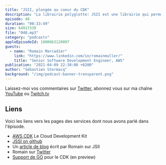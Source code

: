 ```yaml
---
title: "JSII, plongée au coeur du CDK"
description: "La librairie polyglotte: JSII est une librairie qui permet d'interagir avec des classes Javascript depuis n'importe quel language. C'est la technologie qui permet au Cloud Development Kit (CDK) de proposer des librairies pour plusieurs languages, à partir d'un seul code. Par exemple le support de GO vient d'être annoncé le 7 avril. Une plongée dans le JSII et la gouvernance de projets open-source chez AWS."
episode: 48
duration: "00:33:49"
size: 64917339
file: "048.mp3"
category: "podcasts"
appleEpisodeId: 1000663120097
guests:
  - name: "Romain Marcadier"
    link: "https://www.linkedin.com/in/romainmuller/"
    title: "Senior Software Development Engineer, AWS"
publication: "2021-04-09 22:30:00 +0200"
author: "Sébastien Stormacq"
background: "/img/podcast-banner-transparent.png"
---
```


Laissez-moi vos commentaires sur [Twitter](https://twitter.com/sebsto), abonnez vous sur ma chaîne [YouTube](https://www.youtube.com/sebsto) ou [Twitch.tv](https://www.twitch.tv/sebAWS)

## Liens

Voici les liens vers les pages des services dont nous avons parlé dans l'épisode.

- [AWS CDK](https://aws.amazon.com/cdk/) Le Cloud Development Kit
- [JSSI on github](https://github.com/aws/jsii)
- Un [article de blog](https://aws.amazon.com/blogs/opensource/how-the-jsii-open-source-framework-meets-developers-where-they-are/) écrit par Romain sur JSII
- Romain sur [Twitter](https://twitter.com/romainmuller)
- [Support de GO](https://aws.amazon.com/blogs/developer/getting-started-with-the-aws-cloud-development-kit-and-go/) pour le CDK (en preview)
